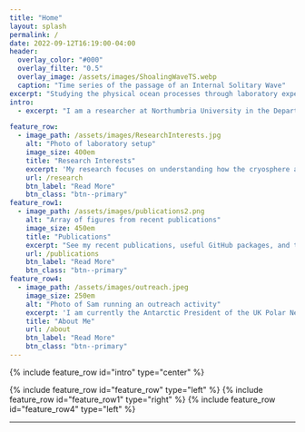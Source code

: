 ```yaml
---
title: "Home"
layout: splash
permalink: /
date: 2022-09-12T16:19:00-04:00
header:
  overlay_color: "#000"
  overlay_filter: "0.5"
  overlay_image: /assets/images/ShoalingWaveTS.webp
  caption: "Time series of the passage of an Internal Solitary Wave"
excerpt: "Studying the physical ocean processes through laboratory experiments and lab-scale simulations."
intro: 
  - excerpt: "I am a researcher at Northumbria University in the Department of Geography and Environmental Sciences. I have an interest in understanding the physical processes in the ocean, and how they interact with different elements of the earth system. In particular, I research the processes surrounding the ice in the polar oceans, investigating the interactions between ice shelves ice and buoyant meltwater plumes in the laboratory (and laboratory scale numerical modelling)."

feature_row:
  - image_path: /assets/images/ResearchInterests.jpg
    alt: "Photo of laboratory setup"
    image_size: 400em
    title: "Research Interests"
    excerpt: 'My research focuses on understanding how the cryosphere and oceans interact in a variety of scales. Currently my focus is on understanding ice shelf ocean interactions by conducting experiments in a laboratory setting. My PhD Project, "Experimental and Numerical Simulations of Boundary Effects on Internal Solitary Waves” employed a process-based approach. This project investigates how oceanic internal solitary waves (which are waves travel along density interfaces within the water column, and act in a “solitary” manner) interacts with sea ice. This was primarily a laboratory based study, utilising a 7m long flume tank in our laboratory, complelemeted  with numerical simulations. Within all of these studies, diapycnal mixing of fluids is an important process to understand, and I have worked on tools to better understand this.'
    url: /research
    btn_label: "Read More"
    btn_class: "btn--primary"
feature_row1:
  - image_path: /assets/images/publications2.png
    alt: "Array of figures from recent publications"
    image_size: 450em
    title: "Publications"
    excerpt: "See my recent publications, useful GitHub packages, and talks"
    url: /publications
    btn_label: "Read More"
    btn_class: "btn--primary"
feature_row4:
  - image_path: /assets/images/outreach.jpeg
    image_size: 250em
    alt: "Photo of Sam running an outreach activity"
    excerpt: 'I am currently the Antarctic President of the UK Polar Network ([UKPN](https://polarnetwork.org/)), organising training, networking, education and outreach opportunities to support the next generation of early career polar researchers. I have outreach experience delivering sessions and organising larger projects as part of the ONE Planet Outreach project. In my spare time, I am a keen trombone player, playing with a local 2nd section brass band, Felling Band, and acting as charity trustee of the [UniBrass Foundation](https://www.unibrass.co.uk) to support university level brass banding.'
    title: "About Me"
	url: /about
	btn_label: "Read More"
	btn_class: "btn--primary"
---
```


{% include feature_row id="intro" type="center" %}

{% include feature_row id="feature_row" type="left" %}
{% include feature_row id="feature_row1" type="right" %}
{% include feature_row id="feature_row4" type="left" %}

---

